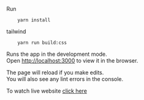 Run

```
    yarn install
```

tailwind

```
    yarn run build:css
```

Runs the app in the development mode.\
Open [http://localhost:3000](http://localhost:3000) to view it in the browser.

The page will reload if you make edits.\
You will also see any lint errors in the console.

To watch live website  <a href="https://flamboyant-wescoff-1670fb.netlify.app/">click here</a>
